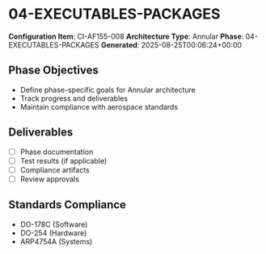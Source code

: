 # 04-EXECUTABLES-PACKAGES

**Configuration Item**: CI-AF155-008
**Architecture Type**: Annular
**Phase**: 04-EXECUTABLES-PACKAGES
**Generated**: 2025-08-25T00:06:24+00:00

## Phase Objectives
- Define phase-specific goals for Annular architecture
- Track progress and deliverables
- Maintain compliance with aerospace standards

## Deliverables
- [ ] Phase documentation
- [ ] Test results (if applicable)
- [ ] Compliance artifacts
- [ ] Review approvals

## Standards Compliance
- DO-178C (Software)
- DO-254 (Hardware)
- ARP4754A (Systems)
